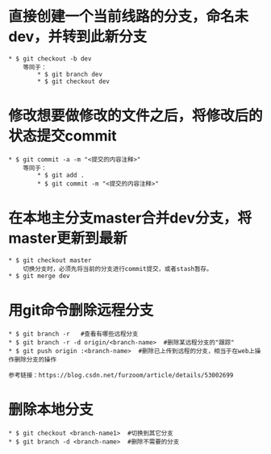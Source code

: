 # 直接创建一个当前线路的分支，命名未dev，并转到此新分支
	* $ git checkout -b dev
		等同于：
			* $	git branch dev
			* $	git checkout dev

# 修改想要做修改的文件之后，将修改后的状态提交commit
	* $	git commit -a -m "<提交的内容注释>"
		等同于：
			* $	git add .
			* $	git commit -m "<提交的内容注释>"


# 在本地主分支master合并dev分支，将master更新到最新
	* $	git checkout master
		切换分支时，必须先将当前的分支进行commit提交，或者stash暂存。
	* $	git merge dev

# 用git命令删除远程分支
	* $ git branch -r   #查看有哪些远程分支
	* $ git branch -r -d origin/<branch-name>  #删除某远程分支的"跟踪"
	* $ git push origin :<branch-name>  #删除已上传到远程的分支，相当于在web上操作删除分支的操作

	参考链接：https://blog.csdn.net/furzoom/article/details/53002699

# 删除本地分支
	* $ git checkout <branch-name1>  #切换到其它分支
	* $ git branch -d <branch-name>  #删除不需要的分支
		
